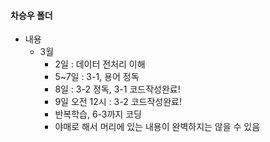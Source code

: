 #### 차승우 폴더

* 내용
  * 3월
    * 2일 : 데이터 전처리 이해
    * 5~7일 : 3-1, 용어 정독
    * 8일 : 3-2 정독, 3-1 코드작성완료!
    * 9일 오전 12시 : 3-2 코드작성완료!
    * 반복학습, 6-3까지 코딩
    * 야매로 해서 머리에 있는 내용이 완벽하지는 않을 수 있음

